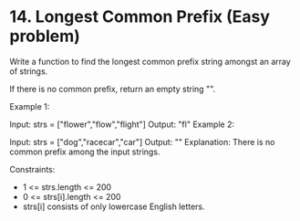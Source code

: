 # 14. Longest Common Prefix (Easy problem)

Write a function to find the longest common prefix string amongst an array of strings.

If there is no common prefix, return an empty string "".


Example 1:

Input: strs = ["flower","flow","flight"]
Output: "fl"
Example 2:

Input: strs = ["dog","racecar","car"]
Output: ""
Explanation: There is no common prefix among the input strings.
 

Constraints:

- 1 <= strs.length <= 200
- 0 <= strs[i].length <= 200
- strs[i] consists of only lowercase English letters.